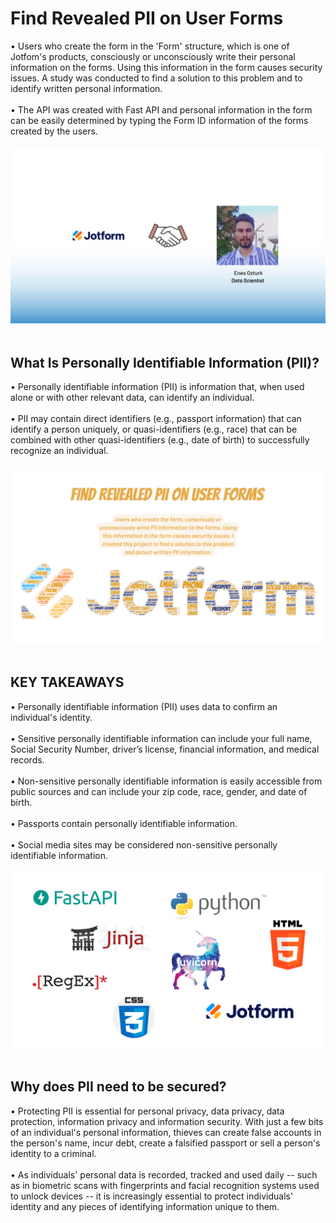 # Find Revealed PII on User Forms
• Users who create the form in the 'Form' structure, which is one of Jotfom's products, consciously or unconsciously write their personal information on the forms. Using this information in the form causes security issues. A study was conducted to find a solution to this problem and to identify written personal information.<br/><br/>
• The API was created with Fast API and personal information in the form can be easily determined by typing the Form ID information of the forms created by the users.<br/><br/>
![This is an image](https://github.com/enessoztrk/Find-Revealed-PII-on-User-Forms/blob/master/.idea/1.png?raw=true)<br/><br/>
## What Is Personally Identifiable Information (PII)?<br/>
• Personally identifiable information (PII) is information that, when used alone or with other relevant data, can identify an individual.<br/><br/>
• PII may contain direct identifiers (e.g., passport information) that can identify a person uniquely, or quasi-identifiers (e.g., race) that can be combined with other quasi-identifiers (e.g., date of birth) to successfully recognize an individual.<br/><br/>
![This is an image](https://github.com/enessoztrk/Find-Revealed-PII-on-User-Forms/blob/master/.idea/2.png?raw=true)<br/><br/>
## KEY TAKEAWAYS<br/>
• Personally identifiable information (PII) uses data to confirm an individual's identity.<br/><br/>
• Sensitive personally identifiable information can include your full name, Social Security Number, driver’s license, financial information, and medical records.<br/><br/>
• Non-sensitive personally identifiable information is easily accessible from public sources and can include your zip code, race, gender, and date of birth.<br/><br/>
• Passports contain personally identifiable information.<br/><br/>
• Social media sites may be considered non-sensitive personally identifiable information.<br/><br/>
![This is an image](https://github.com/enessoztrk/Find-Revealed-PII-on-User-Forms/blob/master/.idea/3.png?raw=true)<br/><br/>
## Why does PII need to be secured?<br/>
• Protecting PII is essential for personal privacy, data privacy, data protection, information privacy and information security. With just a few bits of an individual's personal information, thieves can create false accounts in the person's name, incur debt, create a falsified passport or sell a person's identity to a criminal.<br/><br/>
• As individuals' personal data is recorded, tracked and used daily -- such as in biometric scans with fingerprints and facial recognition systems used to unlock devices -- it is increasingly essential to protect individuals' identity and any pieces of identifying information unique to them.
